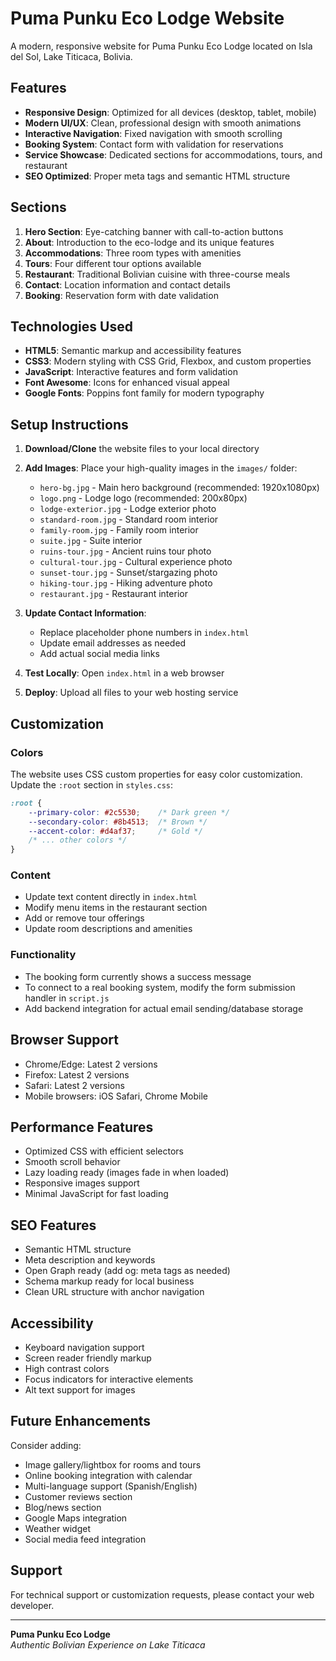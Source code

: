 # Puma Punku Eco Lodge Website

A modern, responsive website for Puma Punku Eco Lodge located on Isla del Sol, Lake Titicaca, Bolivia.

## Features

- **Responsive Design**: Optimized for all devices (desktop, tablet, mobile)
- **Modern UI/UX**: Clean, professional design with smooth animations
- **Interactive Navigation**: Fixed navigation with smooth scrolling
- **Booking System**: Contact form with validation for reservations
- **Service Showcase**: Dedicated sections for accommodations, tours, and restaurant
- **SEO Optimized**: Proper meta tags and semantic HTML structure

## Sections

1. **Hero Section**: Eye-catching banner with call-to-action buttons
2. **About**: Introduction to the eco-lodge and its unique features
3. **Accommodations**: Three room types with amenities
4. **Tours**: Four different tour options available
5. **Restaurant**: Traditional Bolivian cuisine with three-course meals
6. **Contact**: Location information and contact details
7. **Booking**: Reservation form with date validation

## Technologies Used

- **HTML5**: Semantic markup and accessibility features
- **CSS3**: Modern styling with CSS Grid, Flexbox, and custom properties
- **JavaScript**: Interactive features and form validation
- **Font Awesome**: Icons for enhanced visual appeal
- **Google Fonts**: Poppins font family for modern typography

## Setup Instructions

1. **Download/Clone** the website files to your local directory
2. **Add Images**: Place your high-quality images in the `images/` folder:
   - `hero-bg.jpg` - Main hero background (recommended: 1920x1080px)
   - `logo.png` - Lodge logo (recommended: 200x80px)
   - `lodge-exterior.jpg` - Lodge exterior photo
   - `standard-room.jpg` - Standard room interior
   - `family-room.jpg` - Family room interior
   - `suite.jpg` - Suite interior
   - `ruins-tour.jpg` - Ancient ruins tour photo
   - `cultural-tour.jpg` - Cultural experience photo
   - `sunset-tour.jpg` - Sunset/stargazing photo
   - `hiking-tour.jpg` - Hiking adventure photo
   - `restaurant.jpg` - Restaurant interior

3. **Update Contact Information**: 
   - Replace placeholder phone numbers in `index.html`
   - Update email addresses as needed
   - Add actual social media links

4. **Test Locally**: Open `index.html` in a web browser
5. **Deploy**: Upload all files to your web hosting service

## Customization

### Colors
The website uses CSS custom properties for easy color customization. Update the `:root` section in `styles.css`:

```css
:root {
    --primary-color: #2c5530;    /* Dark green */
    --secondary-color: #8b4513;  /* Brown */
    --accent-color: #d4af37;     /* Gold */
    /* ... other colors */
}
```

### Content
- Update text content directly in `index.html`
- Modify menu items in the restaurant section
- Add or remove tour offerings
- Update room descriptions and amenities

### Functionality
- The booking form currently shows a success message
- To connect to a real booking system, modify the form submission handler in `script.js`
- Add backend integration for actual email sending/database storage

## Browser Support

- Chrome/Edge: Latest 2 versions
- Firefox: Latest 2 versions
- Safari: Latest 2 versions
- Mobile browsers: iOS Safari, Chrome Mobile

## Performance Features

- Optimized CSS with efficient selectors
- Smooth scroll behavior
- Lazy loading ready (images fade in when loaded)
- Responsive images support
- Minimal JavaScript for fast loading

## SEO Features

- Semantic HTML structure
- Meta description and keywords
- Open Graph ready (add og: meta tags as needed)
- Schema markup ready for local business
- Clean URL structure with anchor navigation

## Accessibility

- Keyboard navigation support
- Screen reader friendly markup
- High contrast colors
- Focus indicators for interactive elements
- Alt text support for images

## Future Enhancements

Consider adding:
- Image gallery/lightbox for rooms and tours
- Online booking integration with calendar
- Multi-language support (Spanish/English)
- Customer reviews section
- Blog/news section
- Google Maps integration
- Weather widget
- Social media feed integration

## Support

For technical support or customization requests, please contact your web developer.

---

**Puma Punku Eco Lodge**  
*Authentic Bolivian Experience on Lake Titicaca*